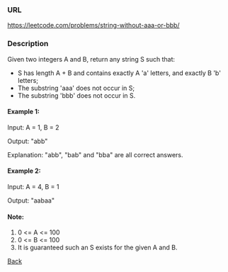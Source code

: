 ### URL

https://leetcode.com/problems/string-without-aaa-or-bbb/
### Description
Given two integers A and B, return any string S such that:

* S has length A + B and contains exactly A 'a' letters, and exactly B 'b' letters;
* The substring 'aaa' does not occur in S;
* The substring 'bbb' does not occur in S.

#### Example 1:

Input: A = 1, B = 2

Output: "abb"

Explanation: "abb", "bab" and "bba" are all correct answers.

#### Example 2:

 

Input: A = 4, B = 1

Output: "aabaa"

 
 
#### Note:

1. 0 <= A <= 100
2. 0 <= B <= 100
3. It is guaranteed such an S exists for the given A and B.

[Back](readme.md)